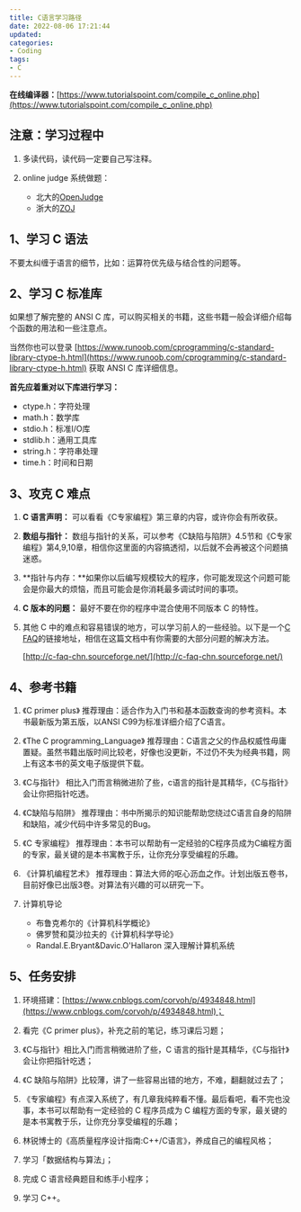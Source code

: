 ```yaml
---
title: C语言学习路径
date: 2022-08-06 17:21:44
updated:
categories:
- Coding
tags:
- C
---
```


**在线编译器：**[https://www.tutorialspoint.com/compile_c_online.php](https://www.tutorialspoint.com/compile_c_online.php)


## 注意：学习过程中

1. 多读代码，读代码一定要自己写注释。
2. online judge 系统做题：

   - 北大的[OpenJudge](http://noi.openjudge.cn/)
   - 浙大的[ZOJ](http://acm.zju.edu.cn/onlinejudge/)
  
<!--more-->

## 1、学习 C 语法

不要太纠缠于语言的细节，比如：运算符优先级与结合性的问题等。


## 2、学习 C 标准库

如果想了解完整的 ANSI C 库，可以购买相关的书籍，这些书籍一般会详细介绍每个函数的用法和一些注意点。

当然你也可以登录 [https://www.runoob.com/cprogramming/c-standard-library-ctype-h.html](https://www.runoob.com/cprogramming/c-standard-library-ctype-h.html) 获取 ANSI C 库详细信息。

**首先应着重对以下库进行学习：**

- ctype.h：字符处理
- math.h：数学库
- stdio.h：标准I/O库
- stdlib.h：通用工具库
- string.h：字符串处理
- time.h：时间和日期


## 3、攻克 C 难点

1. **C 语言声明：** 可以看看《C专家编程》第三章的内容，或许你会有所收获。

2. **数组与指针：** 数组与指针的关系，可以参考《C缺陷与陷阱》4.5节和《C专家编程》第4,9,10章，相信你这里面的内容搞透彻，以后就不会再被这个问题搞迷惑。

3. **指针与内存：**如果你以后编写规模较大的程序，你可能发现这个问题可能会是你最大的烦恼，而且可能会是你消耗最多调试时间的事项。

4. **C 版本的问题：** 最好不要在你的程序中混合使用不同版本 C 的特性。

5. 其他 C 中的难点和容易错误的地方，可以学习前人的一些经验。以下是一个[C FAQ](http://c-faq-chn.sourceforge.net/)的链接地址，相信在这篇文档中有你需要的大部分问题的解决方法。

    [http://c-faq-chn.sourceforge.net/](http://c-faq-chn.sourceforge.net/)
  

## 4、参考书籍

1. 《C primer plus》
推荐理由：适合作为入门书和基本函数查询的参考资料。本书最新版为第五版，以ANSI C99为标准详细介绍了C语言。

2. 《The C programming_Language》
推荐理由：C语言之父的作品权威性毋庸置疑。虽然书籍出版时间比较老，好像也没更新，不过仍不失为经典书籍，网上有这本书的英文电子版提供下载。

3. 《C与指针》
相比入门而言稍微进阶了些，c语言的指针是其精华，《C与指针》会让你把指针吃透。

4. 《C缺陷与陷阱》
推荐理由：书中所揭示的知识能帮助您绕过C语言自身的陷阱和缺陷，减少代码中许多常见的Bug。

5. 《C 专家编程》
推荐理由：本书可以帮助有一定经验的C程序员成为C编程方面的专家，最关键的是本书寓教于乐，让你充分享受编程的乐趣。

6. 《计算机编程艺术》
推荐理由：算法大师的呕心沥血之作。计划出版五卷书，目前好像已出版3卷。对算法有兴趣的可以研究一下。

7. 计算机导论

   - 布鲁克希尔的《计算机科学概论》
   - 佛罗赞和莫沙拉夫的《计算机科学导论》
   - Randal.E.Bryant&Davic.O'Hallaron 深入理解计算机系统


## 5、任务安排

1. 环境搭建：[https://www.cnblogs.com/corvoh/p/4934848.html](https://www.cnblogs.com/corvoh/p/4934848.html)；
   
2. 看完《C primer plus》，补充之前的笔记，练习课后习题；

3. 《C与指针》相比入门而言稍微进阶了些，C 语言的指针是其精华，《C与指针》会让你把指针吃透；
   
4. 《C 缺陷与陷阱》比较薄，讲了一些容易出错的地方，不难，翻翻就过去了；
   
5. 《专家编程》有点深入系统了，有几章我纯粹看不懂。最后看吧，看不完也没事，本书可以帮助有一定经验的 C 程序员成为 C 编程方面的专家，最关键的是本书寓教于乐，让你充分享受编程的乐趣；
   
6. 林锐博士的《高质量程序设计指南:C++/C语言》，养成自己的编程风格；
   
7. 学习「数据结构与算法」；
   
8. 完成 C 语言经典题目和练手小程序；
   
9.  学习 C++。

